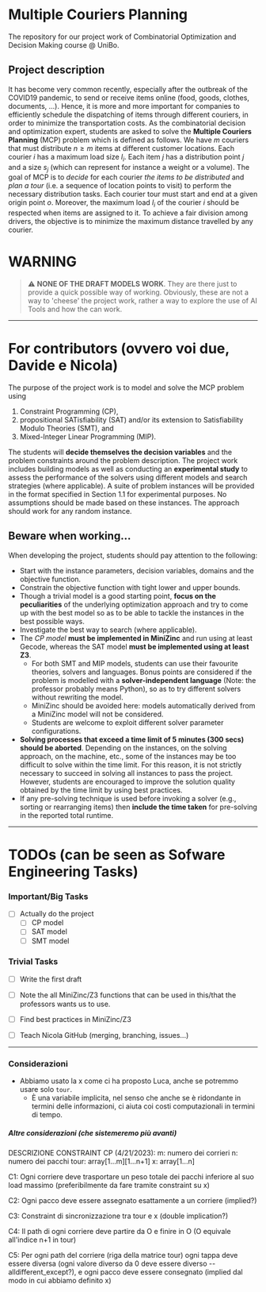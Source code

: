 # Multiple Couriers Planning

The repository for our project work of Combinatorial Optimization and Decision Making course @ UniBo. 

## Project description

It has become very common recently, especially after the outbreak of the COVID19 pandemic, to send or receive items online (food, goods, clothes, documents, ...). Hence, it is more and more important for companies to efficiently schedule the dispatching of items through different couriers, in order to minimize the transportation costs.
As the combinatorial decision and optimization expert, students are asked to solve the __Multiple Couriers Planning__ (MCP) problem which is defined as follows. 
We have $m$ couriers that must distribute $n \ge m$ items at different customer locations. 
Each courier $i$ has a maximum load size $l_i$. Each item $j$ has a distribution point $j$ and a size $s_j$ (which can represent for instance a weight or a volume). 
The goal of MCP is to _decide_ for each courier _the items to be distributed_ and _plan a tour_ (i.e. a sequence of location points to visit) to perform the necessary distribution tasks. 
Each courier tour must start and end at a given origin point $o$. Moreover, the maximum load $l_i$ of the courier $i$ should be respected when items are assigned to it. To achieve a fair division among drivers, the objective is to minimize the maximum distance travelled by any courier.

# WARNING
> :warning: __NONE OF THE DRAFT MODELS WORK__.
> They are there just to provide a quick possible way of working. Obviously, these are not a way to 'cheese' the project work, rather a way to explore the use of AI Tools and how the can work. 

----
# For contributors (ovvero voi due, Davide e Nicola)
The purpose of the project work is to model and solve the MCP problem using 
1. Constraint Programming (CP), 
2. propositional SATisfiability (SAT) and/or its extension to Satisfiability Modulo Theories (SMT), and 
3. Mixed-Integer Linear Programming (MIP). 

The students will __decide themselves the decision variables__ and the problem constraints around the problem description. The project work includes building models as well as conducting an __experimental study__ to assess the performance of the solvers using different models and search strategies (where applicable). 
A suite of problem instances will be provided in the format specified in Section 1.1 for experimental purposes. No assumptions should be made based on these instances. The approach should work for any random instance.

## Beware when working...
When developing the project, students should pay attention to the following:
- Start with the instance parameters, decision variables, domains and the objective function.
- Constrain the objective function with tight lower and upper bounds.
- Though a trivial model is a good starting point, __focus on the peculiarities__ of the underlying optimization approach and try to come up with the best model so as to be able to tackle the instances in the best possible ways.
- Investigate the best way to search (where applicable).
- The _CP model_ __must be implemented in MiniZinc__ and run using at least Gecode, whereas the SAT model __must be implemented using at least Z3__. 
    - For both SMT and MIP models, students can use their favourite theories, solvers and languages. Bonus points are considered if the problem is modelled with a __solver-independent language__ (Note: the professor probably means Python), so as to try different solvers without rewriting the model. 
    - MiniZinc should be avoided here: models automatically derived from a MiniZinc model will not be considered.
    - Students are welcome to exploit different solver parameter configurations.
- __Solving processes that exceed a time limit of 5 minutes (300 secs) should be aborted__. Depending on the instances, on the solving approach, on the machine, etc., some of the instances may be too difficult to solve within the time limit. For this reason, it is not strictly necessary to succeed in solving all instances to pass the project. However, students are encouraged to improve the solution quality obtained by the time limit by using best practices.
- If any pre-solving technique is used before invoking a solver (e.g., sorting or rearranging items) then __include the time taken__ for pre-solving in the reported total runtime.

-----
# TODOs (can be seen as Sofware Engineering Tasks)

### Important/Big Tasks
- [ ] Actually do the project
    - [ ] CP model
    - [ ] SAT model
    - [ ] SMT model

### Trivial Tasks
- [ ] Write the first draft
- [ ] Note the all MiniZinc/Z3 functions that can be used in this/that the professors wants us to use. 
- [ ] Find best practices in MiniZinc/Z3
- [ ] Teach Nicola GitHub (merging, branching, issues...)


----
### Considerazioni 
- Abbiamo usato la x come ci ha proposto Luca, anche se potremmo usare solo `tour`. 
    - È una variabile implicita, nel senso che anche se è ridondante in termini delle informazioni, ci aiuta coi costi computazionali in termini di tempo. 

##### Altre considerazioni (che sistemeremo più avanti)

DESCRIZIONE CONSTRAINT CP (4/21/2023):
m: numero dei corrieri
n: numero dei pacchi
tour: array[1...m][1...n+1]
x: array[1...n]

C1: Ogni corriere deve trasportare un peso totale dei pacchi inferiore al suo load massimo (preferibilmente da fare tramite constraint su x)

C2: Ogni pacco deve essere assegnato esattamente a un corriere (implied?)

C3: Constraint di sincronizzazione tra tour e x (double implication?)

C4: Il path di ogni corriere deve partire da O e finire in O (O equivale all'indice n+1 in tour)

C5: Per ogni path del corriere (riga della matrice tour) ogni tappa deve essere diversa (ogni valore diverso da 0 deve essere diverso -- alldifferent_except?), e ogni pacco deve essere consegnato (implied dal modo in cui abbiamo definito x)